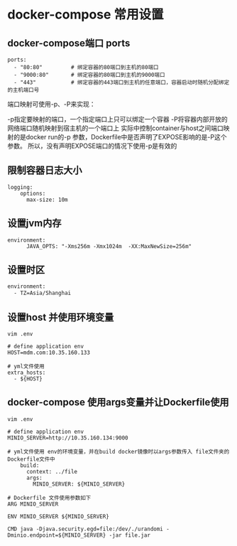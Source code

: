 # docker-compose 常用设置

## docker-compose端口 ports
```shell script
ports:
  - "80:80"         # 绑定容器的80端口到主机的80端口
  - "9000:80"       # 绑定容器的80端口到主机的9000端口
  - "443"           # 绑定容器的443端口到主机的任意端口，容器启动时随机分配绑定的主机端口号
```
端口映射可使用-p、-P来实现：

-p指定要映射的端口，一个指定端口上只可以绑定一个容器
-P将容器内部开放的网络端口随机映射到宿主机的一个端口上
实际中控制container与host之间端口映射的是docker run的-p 参数，Dockerfile中是否声明了EXPOSE影响的是-P这个参数。 所以，没有声明EXPOSE端口的情况下使用-p是有效的

## 限制容器日志大小
```shell script
logging:
    options:
      max-size: 10m
```

## 设置jvm内存
```shell script
environment:
      JAVA_OPTS: "-Xms256m -Xmx1024m  -XX:MaxNewSize=256m"
```
## 设置时区
```bash
environment:
  - TZ=Asia/Shanghai

```

## 设置host 并使用环境变量
```shell
vim .env

# define application env
HOST=mdm.com:10.35.160.133

# yml文件使用
extra_hosts:
  - ${HOST}
```

## docker-compose 使用args变量并让Dockerfile使用
```shell
vim .env

# define application env
MINIO_SERVER=http://10.35.160.134:9000

# yml文件使用 env的环境变量，并在build docker镜像时以args参数传入 file文件夹的Dockerfile文件中
    build:
      context: ../file
      args:
        MINIO_SERVER: ${MINIO_SERVER}

# Dockerfile 文件使用参数如下
ARG MINIO_SERVER

ENV MINIO_SERVER ${MINIO_SERVER}

CMD java -Djava.security.egd=file:/dev/./urandomi -Dminio.endpoint=${MINIO_SERVER} -jar file.jar


```
